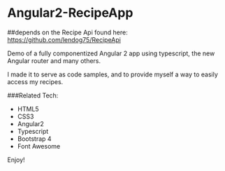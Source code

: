# Angular2-RecipeApp

##depends on the Recipe Api found here: https://github.com/lendog75/RecipeApi

Demo of a fully componentized Angular 2 app using typescript, the new Angular router and many others.  

I made it to serve as code samples, and to provide myself a way to easily access my recipes.

###Related Tech:
* HTML5
* CSS3
* Angular2
* Typescript
* Bootstrap 4
* Font Awesome


Enjoy!

